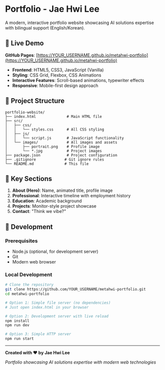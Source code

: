 # Portfolio - Jae Hwi Lee

A modern, interactive portfolio website showcasing AI solutions expertise with bilingual support (English/Korean).

## 🚀 Live Demo

**GitHub Pages**: [https://YOUR_USERNAME.github.io/metahwi-portfolio](https://YOUR_USERNAME.github.io/metahwi-portfolio)

- **Frontend**: HTML5, CSS3, JavaScript (Vanilla)
- **Styling**: CSS Grid, Flexbox, CSS Animations
- **Interactive Features**: Scroll-based animations, typewriter effects
- **Responsive**: Mobile-first design approach

## 📁 Project Structure

```
portfolio-website/
├── index.html              # Main HTML file
├── src/
│   ├── css/
│   │   └── styles.css      # All CSS styling
│   ├── js/
│   │   └── script.js       # JavaScript functionality
│   └── images/             # All images and assets
│       ├── portrait.png    # Profile image
│       └── *.jpg           # Project images
├── package.json            # Project configuration
├── .gitignore             # Git ignore rules
└── README.md              # This file
```

## 🎯 Key Sections

1. **About (Hero)**: Name, animated title, profile image
2. **Professional**: Interactive timeline with employment history
3. **Education**: Academic background
4. **Projects**: Monitor-style project showcase
5. **Contact**: "Think we vibe?" 

## 🔧 Development

### Prerequisites
- Node.js (optional, for development server)
- Git
- Modern web browser

### Local Development

```bash
# Clone the repository
git clone https://github.com/YOUR_USERNAME/metahwi-portfolio.git
cd metahwi-portfolio

# Option 1: Simple file server (no dependencies)
# Just open index.html in your browser

# Option 2: Development server with live reload
npm install
npm run dev

# Option 3: Simple HTTP server
npm run start
```

---

**Created with ❤️ by Jae Hwi Lee**

*Portfolio showcasing AI solutions expertise with modern web technologies*

